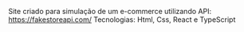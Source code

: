 Site criado para simulação de um e-commerce utilizando API: https://fakestoreapi.com/
Tecnologias: Html, Css, React e TypeScript 
